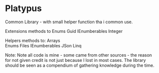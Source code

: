 # Platypus
Common Library - with small helper function tha i common use. 

Extensions methods to 
  Enums
  Guid
  IEnumberables
  Integer

Helpers methods to: 
  Arrays  
  Enums
  Files
  IEnumberables
  JSon
  Linq

  
Note: 
Note all code is mine - some came from other sources - the reason for not given credit is not just because I lost in most cases.
The library should be seen as a compendium of gathering knowledge during the time.
